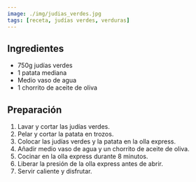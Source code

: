 ```yaml
---
image: ./img/judias_verdes.jpg
tags: [receta, judías verdes, verduras]
---
```


## Ingredientes

- 750g judías verdes
- 1 patata mediana
- Medio vaso de agua
- 1 chorrito de aceite de oliva

## Preparación

1. Lavar y cortar las judías verdes.
2. Pelar y cortar la patata en trozos.
3. Colocar las judías verdes y la patata en la olla express.
4. Añadir medio vaso de agua y un chorrito de aceite de oliva.
5. Cocinar en la olla express durante 8 minutos.
6. Liberar la presión de la olla express antes de abrir.
7. Servir caliente y disfrutar.
